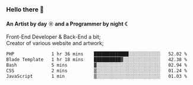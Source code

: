 ### Hello there 👋
#### An Artist by day ☼ and a Programmer by night ☾

Front-End Developer & Back-End a bit;<br>
Creator of various website and artwork;

<!--START_SECTION:waka-->

```txt
PHP              1 hr 36 mins    █████████████░░░░░░░░░░░░   52.02 %
Blade Template   1 hr 18 mins    ██████████▓░░░░░░░░░░░░░░   42.38 %
Bash             5 mins          ▓░░░░░░░░░░░░░░░░░░░░░░░░   02.94 %
CSS              2 mins          ▒░░░░░░░░░░░░░░░░░░░░░░░░   01.24 %
JavaScript       1 min           ▒░░░░░░░░░░░░░░░░░░░░░░░░   01.03 %
```

<!--END_SECTION:waka-->

<!--unk0e-ctrlmd-blitzh-Klöggr-https://codepen.io/nikillpop/pen/VdJjJW-->
